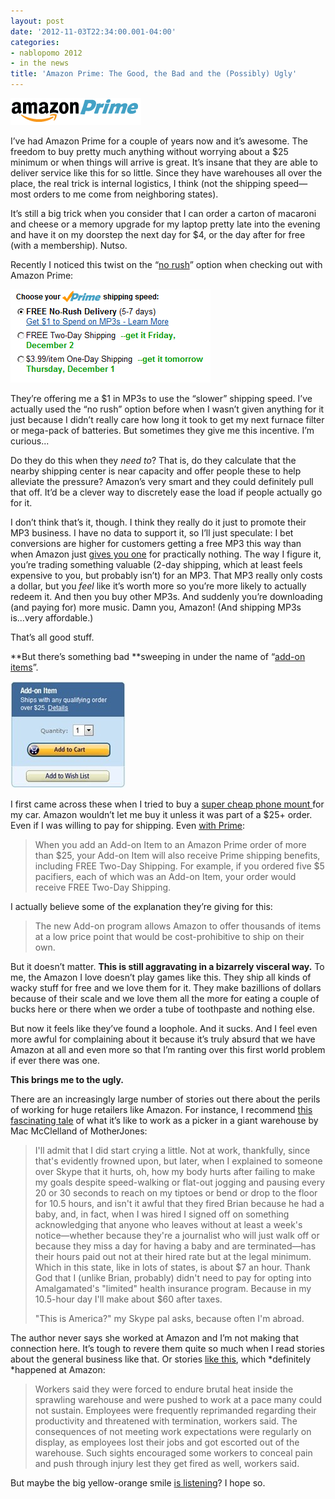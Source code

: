 ```yaml
---
layout: post
date: '2012-11-03T22:34:00.001-04:00'
categories:
- nablopomo 2012
- in the news
title: 'Amazon Prime: The Good, the Bad and the (Possibly) Ugly'
---
```


![amazon prime logo](/assets/2012/prime-2.png)

I’ve had Amazon Prime for a couple of years now and it’s awesome. The freedom to buy pretty much anything without worrying about a $25 minimum or when things will arrive is great. It’s insane that they are able to deliver service like this for so little. Since they have warehouses all over the place, the real trick is internal logistics, I think (not the shipping speed—most orders to me come from neighboring states). 

It’s still a big trick when you consider that I can order a carton of macaroni and cheese or a memory upgrade for my laptop pretty late into the evening and have it on my doorstep the next day for $4, or the day after for free (with a membership). Nutso.

Recently I noticed this twist on the “[no rush](http://www.amazon.com/gp/help/customer/display.html/ref=hp_navbox_overview_norush?nodeId=200444160#norush)” option when checking out with Amazon Prime:

![amazon website showing options for different shipping speeds, including "free no-rush delivery" for a $1 credit to spend on mp3s](/assets/2012/no-rush.png)

They’re offering me a $1 in MP3s to use the “slower” shipping speed. I’ve actually used the “no rush” option before when I wasn’t given anything for it just because I didn’t really care how long it took to get my next furnace filter or mega-pack of batteries. But sometimes they give me this incentive. I’m curious...

Do they do this when they *need to*? That is, do they calculate that the nearby shipping center is near capacity and offer people these to help alleviate the pressure? Amazon’s very smart and they could definitely pull that off. It’d be a clever way to discretely ease the load if people actually go for it.

I don’t think that’s it, though. I think they really do it just to promote their MP3 business. I have no data to support it, so I’ll just speculate: I bet conversions are higher for customers getting a free MP3 this way than when Amazon just [gives you one](http://www.amazon.com/gp/feature.html?ie=UTF8&docId=1000740381) for practically nothing. The way I figure it, you’re trading something valuable (2-day shipping, which at least feels expensive to you, but probably isn’t) for an MP3. That MP3 really only costs a dollar, but you *feel* like it’s worth more so you’re more likely to actually redeem it. And then you buy other MP3s. And suddenly you’re downloading (and paying for) more music. Damn you, Amazon! (And shipping MP3s is...very affordable.)

That’s all good stuff. 

**But there’s something bad **sweeping in under the name of “[add-on items](http://www.amazon.com/gp/help/customer/display.html?nodeId=200876660)”. 

![an add-to-cart button that indicates the item ships only with a qualifying order over $25](/assets/2012/add-item-2.jpg)

I first came across these when I tried to buy a [super cheap phone mount ](http://www.amazon.com/Wazes-Universal-Mount-your-Smartphone/dp/B004O7S7Z0)for my car. Amazon wouldn’t let me buy it unless it was part of a $25+ order. Even if I was willing to pay for shipping. Even [with Prime](http://www.amazon.com/gp/help/customer/display.html?ie=UTF8&nodeId=200876660#prime):

> When you add an Add-on Item to an Amazon Prime order of more than $25, your Add-on Item will also receive Prime shipping benefits, including FREE Two-Day Shipping. For example, if you ordered five $5 pacifiers, each of which was an Add-on Item, your order would receive FREE Two-Day Shipping.

I actually believe some of the explanation they’re giving for this: 

> The new Add-on program allows Amazon to offer thousands of items at a low price point that would be cost-prohibitive to ship on their own.

But it doesn’t matter. **This is still aggravating in a bizarrely visceral way.** To me, the Amazon I love doesn’t play games like this. They ship all kinds of wacky stuff for free and we love them for it. They make bazillions of dollars because of their scale and we love them all the more for eating a couple of bucks here or there when we order a tube of toothpaste and nothing else. 

But now it feels like they’ve found a loophole. And it sucks. And I feel even more awful for complaining about it because it’s truly absurd that we have Amazon at all and even more so that I’m ranting over this first world problem if ever there was one.

**This brings me to the ugly.**

There are an increasingly large number of stories out there about the perils of working for huge retailers like Amazon. For instance, I recommend [this fascinating tale](http://www.motherjones.com/politics/2012/02/mac-mcclelland-free-online-shipping-warehouses-labor) of what it’s like to work as a picker in a giant warehouse by Mac McClelland of MotherJones:

> I'll admit that I did start crying a little. Not at work, thankfully, since that's evidently frowned upon, but later, when I explained to someone over Skype that it hurts, oh, how my body hurts after failing to make my goals despite speed-walking or flat-out jogging and pausing every 20 or 30 seconds to reach on my tiptoes or bend or drop to the floor for 10.5 hours, and isn't it awful that they fired Brian because he had a baby, and, in fact, when I was hired I signed off on something acknowledging that anyone who leaves without at least a week's notice—whether because they're a journalist who will just walk off or because they miss a day for having a baby and are terminated—has their hours paid out not at their hired rate but at the legal minimum. Which in this state, like in lots of states, is about $7 an hour. Thank God that I (unlike Brian, probably) didn't need to pay for opting into Amalgamated's "limited" health insurance program. Because in my 10.5-hour day I'll make about $60 after taxes.  
>
> "This is America?" my Skype pal asks, because often I'm abroad.

The author never says she worked at Amazon and I’m not making that connection here. It’s tough to revere them quite so much when I read stories about the general business like that. Or stories [like this](http://www.mcall.com/news/local/amazon/mc-allentown-amazon-complaints-20110917,0,6503103.story), which *definitely *happened at Amazon:

> Workers said they were forced to endure brutal heat inside the sprawling warehouse and were pushed to work at a pace many could not sustain. Employees were frequently reprimanded regarding their productivity and threatened with termination, workers said. The consequences of not meeting work expectations were regularly on display, as employees lost their jobs and got escorted out of the warehouse. Such sights encouraged some workers to conceal pain and push through injury lest they get fired as well, workers said.

But maybe the big yellow-orange smile [is listening](http://theweek.com/article/index/230950/amazons-worker-education-program-a-sweatshop-cover-up)? I hope so.